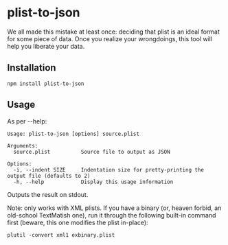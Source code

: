plist-to-json
=============

We all made this mistake at least once: deciding that plist is an ideal format for some piece of data. Once you realize your wrongdoings, this tool will help you liberate your data.


Installation
------------

    npm install plist-to-json


Usage
-----

As per --help:

    Usage: plist-to-json [options] source.plist

    Arguments:
      source.plist          Source file to output as JSON

    Options:
      -i, --indent SIZE     Indentation size for pretty-printing the output file (defaults to 2)
      -h, --help            Display this usage information

Outputs the result on stdout.

Note: only works with XML plists. If you have a binary (or, heaven forbid, an old-school TextMatish one), run it through the following built-in command first (beware, this one modifies the plist in-place):

    plutil -convert xml1 exbinary.plist
